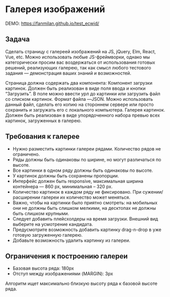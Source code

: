 <h1>Галерея изображений</h1>

DEMO: https://fanmilan.github.io/test_ecwid/

<h2>Задача</h2>
Сделать страницу с галереей изображений на JS, jQuery, Elm, React, Vue, etc. Можно использовать любые JS-фреймворки, однако мы категорически просим вас воздержаться от использования готовых решений, реализующих галерею, так как смысл любого тестового задания — демонстрация ваших знаний и возможностей.

Страница должна содержать два компонента:
Компонент загрузки картинок.
Должен быть реализован в виде поля ввода и кнопки “Загрузить”. В поле можно ввести урл до картинки или загрузить файл со списком картинок. Формат файла —JSON. Можно использовать данный файл, сделать его копию на стороннем сервере или просто сохранить и загружать его с локального компьютера.
Галерея картинок.
Должен быть реализован в виде упорядоченного набора превью всех картинок, загруженных в галерею.

<h2>Требования к галерее</h2>
<ul>
<li>Нужно разместить картинки галереи рядами. Количество рядов не ограничено.</li>
<li>Ряды должны быть одинаковы по ширине, но могут различаться по высоте.</li>
<li>Все картинки в одном ряду должны быть одинаковы по высоте.</li>
<li>У картинок должны быть сохранены пропорции.</li>
<li>Интерфейс должен быть responsive, максимальная ширина контейнера — 860 px, минимальная – 320 px.</li>
<li>Количество картинок в каждом ряду не фиксировано. При сужении/расширении галереи их количество может меняться. </li>
<li>Важно, чтобы на картинки было приятно смотреть: на мобильных они не должны быть слишком мелкими, на десктопах не должны быть слишком крупными.</li>
<li>Следует добавить плейсхолдеры на время загрузки. Внешний вид выберите на усмотрение кандидата.</li>
<li>Предусмотрите  возможность добавить картинку drag-n-drop в уже готовую загруженную галерею.</li>
<li>Добавьте возможность удалить картинку из галереи.</li>
</ul>

<h2>Ограничения к построению галереи</h2>
<ul>
<li>Базовая высота ряда: 180px</li>
<li>Отступ между изображениями (MARGIN): 3px</li>
</ul>

<p>Алгоритм ищет максимально близкую высоту ряда к базовой высоте ряда.</p>
